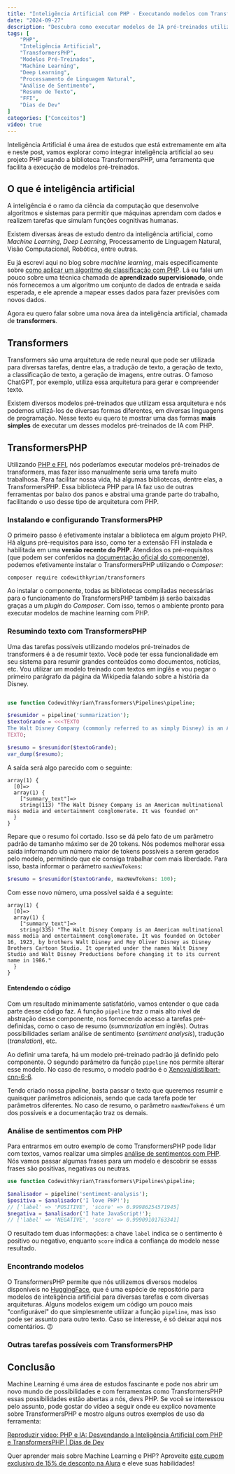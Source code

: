 ```yaml
---
title: "Inteligência Artificial com PHP - Executando modelos com TransformersPHP"
date: "2024-09-27"
description: "Descubra como executar modelos de IA pré-treinados utilizando PHP com a biblioteca TransformersPHP. Aprenda a instalar, configurar e aplicar modelos com exemplos práticos."
tags: [
    "PHP",
    "Inteligência Artificial",
    "TransformersPHP",
    "Modelos Pré-Treinados",
    "Machine Learning",
    "Deep Learning",
    "Processamento de Linguagem Natural",
    "Análise de Sentimento",
    "Resumo de Texto",
    "FFI",
    "Dias de Dev"
]
categories: ["Conceitos"]
video: true
---
```


Inteligência Artificial é uma área de estudos que está extremamente em alta e neste post, vamos explorar como integrar inteligência artificial ao seu projeto PHP usando a biblioteca TransformersPHP, uma ferramenta que facilita a execução de modelos pré-treinados.

## O que é inteligência artificial

A inteligência é o ramo da ciência da computação que desenvolve algoritmos e sistemas para permitir que máquinas aprendam com dados e realizem tarefas que simulam funções cognitivas humanas.

Existem diversas áreas de estudo dentro da inteligência artificial, como _Machine Learning_, _Deep Learning_, Processamento de Linguagem Natural, Visão Computacional, Robótica, entre outras.

Eu já escrevi aqui no blog sobre _machine learning_, mais especificamente sobre [como aplicar um algoritmo de classificação com PHP](/2024-03-23-o-que-e-machine-learning). Lá eu falei um pouco sobre uma técnica chamada de **aprendizado supervisionado**, onde nós fornecemos a um algoritmo um conjunto de dados de entrada e saída esperada, e ele aprende a mapear esses dados para fazer previsões com novos dados.

Agora eu quero falar sobre uma nova área da inteligência artificial, chamada de **transformers**.

## Transformers

Transformers são uma arquitetura de rede neural que pode ser utilizada para diversas tarefas, dentre elas, a tradução de texto, a geração de texto, a classificação de texto, a geração de imagens, entre outras. O famoso ChatGPT, por exemplo, utiliza essa arquitetura para gerar e compreender texto.

Existem diversos modelos pré-treinados que utilizam essa arquitetura e nós podemos utilizá-los de diversas formas diferentes, em diversas linguagens de programação. Nesse texto eu quero te mostrar uma das formas **mais simples** de executar um desses modelos pré-treinados de IA com PHP.

## TransformersPHP

Utilizando [PHP e FFI](/2023-12-18-usando-rust-com-php-e-ffi), nós poderíamos executar modelos pré-treinados de transformers, mas fazer isso manualmente seria uma tarefa muito trabalhosa. Para facilitar nossa vida, há algumas bibliotecas, dentre elas, a TransformersPHP. Essa biblioteca PHP para IA faz uso de outras ferramentas por baixo dos panos e abstrai uma grande parte do trabalho, facilitando o uso desse tipo de arquitetura com PHP.

### Instalando e configurando TransformersPHP

O primeiro passo é efetivamente instalar a biblioteca em algum projeto PHP. Há alguns pré-requisitos para isso, como ter a extensão FFI instalada e habilitada em uma **versão recente do PHP**. Atendidos os pré-requisitos (que podem ser conferidos na [documentação oficial do componente](https://codewithkyrian.github.io/transformers-php/getting-started#prerequisites)), podemos efetivamente instalar o TransformersPHP utilizando o _Composer_:
```shell
composer require codewithkyrian/transformers
```

Ao instalar o componente, todas as bibliotecas compiladas necessárias para o funcionamento do TransformersPHP também já serão baixadas graças a um _plugin_ do _Composer_. Com isso, temos o ambiente pronto para executar modelos de machine learning com PHP.

### Resumindo texto com TransformersPHP

Uma das tarefas possíveis utilizando modelos pré-treinados de transformers é a de resumir texto. Você pode ter essa funcionalidade em seu sistema para resumir grandes conteúdos como documentos, notícias, etc. Vou utilizar um modelo treinado com textos em inglês e vou pegar o primeiro parágrafo da página da Wikipedia falando sobre a história da Disney.

```php

use function Codewithkyrian\Transformers\Pipelines\pipeline;

$resumidor = pipeline('summarization');
$textoGrande = <<<TEXTO
The Walt Disney Company (commonly referred to as simply Disney) is an American multinational mass media and entertainment conglomerate headquartered at the Walt Disney Studios in Burbank, California. Disney was founded on October 16, 1923, by brothers Walt Disney and Roy Oliver Disney as Disney Brothers Cartoon Studio; it also operated under the names Walt Disney Studio and Walt Disney Productions before changing it to its current name in 1986. In 1928, Disney established itself as a leader in the animation industry with the short film Steamboat Willie. The film used synchronized sound to become the first post-produced sound cartoon, and popularized Mickey Mouse, who became Disney's mascot and corporate icon.
TEXTO;

$resumo = $resumidor($textoGrande);
var_dump($resumo);

```

A saída será algo parecido com o seguinte:

```
array(1) {
  [0]=>
  array(1) {
    ["summary_text"]=>
    string(113) "The Walt Disney Company is an American multinational mass media and entertainment conglomerate. It was founded on"
  }
}
```

Repare que o resumo foi cortado. Isso se dá pelo fato de um parâmetro padrão de tamanho máximo ser de 20 tokens. Nós podemos melhorar essa saída informando um número maior de tokens possíveis a serem gerados pelo modelo, permitindo que ele consiga trabalhar com mais liberdade. Para isso, basta informar o parâmetro `maxNewTokens`:

```php
$resumo = $resumidor($textoGrande, maxNewTokens: 100);
```

Com esse novo número, uma possível saída é a seguinte:

```
array(1) {
  [0]=>
  array(1) {
    ["summary_text"]=>
    string(335) "The Walt Disney Company is an American multinational mass media and entertainment conglomerate. It was founded on October 16, 1923, by brothers Walt Disney and Roy Oliver Disney as Disney Brothers Cartoon Studio. It operated under the names Walt Disney Studio and Walt Disney Productions before changing it to its current name in 1986."
  }
}
```

#### Entendendo o código

Com um resultado minimamente satisfatório, vamos entender o que cada parte desse código faz. A função `pipeline` traz o mais alto nível de abstração desse componente, nos fornecendo acesso a tarefas pré-definidas, como o caso de resumo (_summarization_ em inglês). Outras possibilidades seriam análise de sentimento (_sentiment analysis_), tradução (_translation_), etc.

Ao definir uma tarefa, há um modelo pré-treinado padrão já definido pelo componente. O segundo parâmetro da função `pipeline` nos permite alterar esse modelo. No caso de resumo, o modelo padrão é o [Xenova/distilbart-cnn-6-6](https://huggingface.co/Xenova/distilbart-cnn-6-6).

Tendo criado nossa _pipeline_, basta passar o texto que queremos resumir e quaisquer parâmetros adicionais, sendo que cada tarefa pode ter parâmetros diferentes. No caso de resumo, o parâmetro `maxNewTokens` é um dos possíveis e a documentação traz os demais.

### Análise de sentimentos com PHP

Para entrarmos em outro exemplo de como TransformersPHP pode lidar com textos, vamos realizar uma simples [análise de sentimentos com PHP](https://youtu.be/p3V9_qOBMBQ). Nós vamos passar algumas frases para um modelo e descobrir se essas frases são positivas, negativas ou neutras.

```php
use function Codewithkyrian\Transformers\Pipelines\pipeline;

$analisador = pipeline('sentiment-analysis');
$positiva = $analisador('I love PHP!');
// ['label' => 'POSITIVE', 'score' => 0.99986254571945]
$negativa = $analisador('I hate JavaScript!');
// ['label' => 'NEGATIVE', 'score' => 0.99909101763341]

```

O resultado tem duas informações: a chave `label` indica se o sentimento é positivo ou negativo, enquanto `score` indica a confiança do modelo nesse resultado.

### Encontrando modelos

O TransformersPHP permite que nós utilizemos diversos modelos disponíveis no [HuggingFace](https://huggingface.co/), que é uma espécie de repositório para modelos de inteligência artificial para diversas tarefas e com diversas arquiteturas. Alguns modelos exigem um código um pouco mais "configurável" do que simplesmente utilizar a função `pipeline`, mas isso pode ser assunto para outro texto. Caso se interesse, é só deixar aqui nos comentários. 😉

### Outras tarefas possíveis com TransformersPHP

## Conclusão

Machine Learning é uma área de estudos fascinante e pode nos abrir um novo mundo de possibilidades e com ferramentas como TransformersPHP essas possibilidades estão abertas a nós, devs PHP. Se você se interessou pelo assunto, pode gostar do vídeo a seguir onde eu explico novamente sobre TransformersPHP e mostro alguns outros exemplos de uso da ferramenta:

<lite-youtube videoid="Ax8yF15VSFg" style="background-image: url('https://i.ytimg.com/vi/Ax8yF15VSFg/hqdefault.jpg');">
    <a href="https://youtube.com/watch?v=Ax8yF15VSFg" class="lty-playbtn" title="Reproduzir vídeo">
        <span class="lyt-visually-hidden">Reproduzir vídeo: PHP e IA: Desvendando a Inteligência Artificial com PHP e TransformersPHP | Dias de Dev</span>
    </a>
</lite-youtube>

Quer aprender mais sobre Machine Learning e PHP? Aproveite [este cupom exclusivo de 15% de desconto na Alura](https://tidd.ly/3zpVV33) e eleve suas habilidades!
